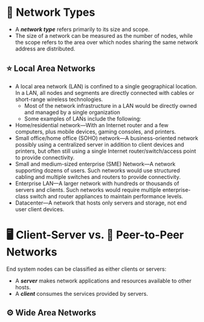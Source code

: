 # 🦖 Network Types 
- A ***network type*** refers primarily to its size and scope.
- The size of a network can be measured as the number of nodes, while the scope refers to the area over which nodes sharing the same network address are distributed.
## ⭐ Local Area Networks
  - A local area network (LAN) is confined to a single geographical location. In a LAN, all nodes and segments are directly connected with cables or short-range wireless technologies. 
      - Most of the network infrastructure in a LAN would be directly owned and managed by a single organization
      - Some examples of LANs include the following:
- Home/residential network—With an Internet router and a few computers, plus mobile devices, gaming consoles, and printers.
- Small office/home office (SOHO) network—A business-oriented network possibly using a centralized server in addition to client devices and printers, but often still       using a single Internet router/switch/access point to provide connectivity.
- Small and medium-sized enterprise (SME) Network—A network supporting dozens of users. Such networks would use structured cabling and multiple switches and routers to provide connectivity.
- Enterprise LAN—A larger network with hundreds or thousands of servers and clients. Such networks would require multiple enterprise-class switch and router appliances to maintain performance levels.
- Datacenter—A network that hosts only servers and storage, not end user client devices.
##
# 🖥️ Client-Server vs. 🤝 Peer-to-Peer Networks 
End system nodes can be classified as either clients or servers:

- A ***server*** makes network applications and resources available to other hosts.
- A ***client*** consumes the services provided by servers.
## ⚙️ Wide Area Networks
